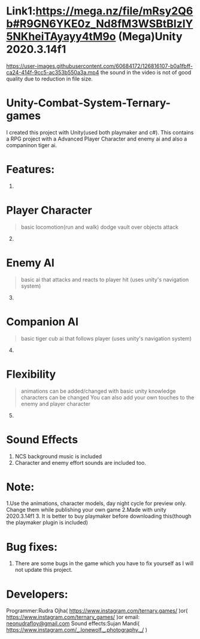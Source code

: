
# Link1:https://mega.nz/file/mRsy2Q6b#R9GN6YKE0z_Nd8fM3WSBtBIzlY5NKheiTAyayy4tM9o  (Mega)Unity 2020.3.14f1

https://user-images.githubusercontent.com/60684172/126816107-b0a1fbff-ca24-414f-9cc5-ac353b550a3a.mp4
the sound in the video is not of good quality due to reduction in file size.

# Unity-Combat-System-Ternary-games
I created this project with Unity(used both playmaker and c#). This contains a RPG project with a Advanced Player Character and enemy ai and also a companinon tiger ai.

# Features:
1. 
# Player Character
>basic locomotion(run and walk)
>dodge
>vault over objects
>attack

2.
# Enemy AI
> basic ai that attacks and reacts to player hit (uses unity's navigation system)

3.
# Companion AI
>basic tiger cub ai that follows player (uses unity's navigation system)

4.
# Flexibility
>animations can be added/changed with basic unity knowledge
>characters can be changed
>You can also add your own touches to the enemy and player character 

5.
# Sound Effects
1. NCS background music is included
2. Character and enemy effort sounds are included too.

# Note:
1.Use the animations, character models, day night cycle for preview only. 
Change them while publishing your own game
2.Made with unity 2020.3.14f1
3. It is better to buy playmaker before downloading this(though the playmaker plugin is included)

# Bug fixes:
1. There are some bugs in the game which you have to fix yourself as I will not update this project.

# Developers:
Programmer:Rudra Ojha( https://www.instagram.com/ternary.games/ )or( https://www.instagram.com/ternary_games/ )or email: neonudrafloy@gmail.com
Sound effects:Sujan Mandi( https://www.instagram.com/_.lonewolf._.photography._/ )
